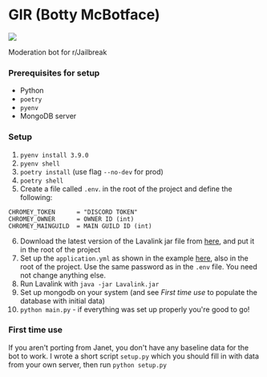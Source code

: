 # GIR (Botty McBotface)
![](https://media.discordapp.net/attachments/688121419980341282/787792406443458610/gggggggir.png)

Moderation bot for r/Jailbreak

### Prerequisites for setup
- Python
- `poetry`
- `pyenv`
- MongoDB server

### Setup
1. `pyenv install 3.9.0`
2. `pyenv shell`
3. `poetry install` (use flag `--no-dev` for prod)
4. `poetry shell`
5. Create a file called `.env`. in the root of the project and define the following:
```
CHROMEY_TOKEN      = "DISCORD TOKEN"
CHROMEY_OWNER      = OWNER ID (int)
CHROMEY_MAINGUILD  = MAIN GUILD ID (int)
```

6. Download the latest version of the Lavalink jar file from [here](https://github.com/Frederikam/Lavalink/releases/), and put it in the root of the project
7. Set up the `application.yml` as shown in the example [here](https://github.com/Frederikam/Lavalink/blob/master/LavalinkServer/application.yml.example/), also in the root of the project. Use the same password as in the `.env` file. You need not change anything else.
8. Run Lavalink with `java -jar Lavalink.jar`
9. Set up mongodb on your system (and see *First time use* to populate the database with initial data)
10. `python main.py` - if everything was set up properly you're good to go!

### First time use

If you aren't porting from Janet, you don't have any baseline data for the bot to work. I wrote a short script `setup.py` which you should fill in with data from your own server, then run `python setup.py`
